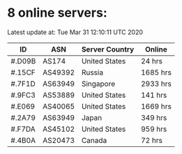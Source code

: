 # 8 online servers:

Latest update at: Tue Mar 31 12:10:11 UTC 2020

| ID | ASN | Server Country | Online |
| -- | --- | -------------- | ------ |
| #.D09B | AS174 | United States | 24 hrs |
| #.15CF | AS49392 | Russia | 1685 hrs |
| #.7F1D | AS63949 | Singapore | 2933 hrs |
| #.9FC3 | AS53889 | United States | 141 hrs |
| #.E069 | AS40065 | United States | 1669 hrs |
| #.2A79 | AS63949 | Japan | 349 hrs |
| #.F7DA | AS45102 | United States | 959 hrs |
| #.4B0A | AS20473 | Canada | 72 hrs |

